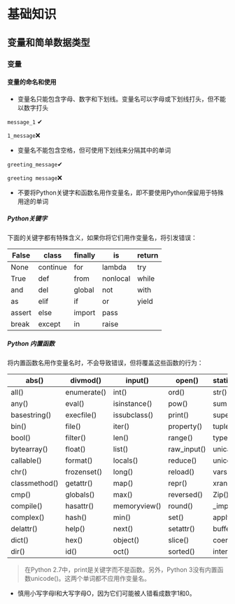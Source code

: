 # 基础知识

## 变量和简单数据类型

### 变量

#### 变量的命名和使用

- 变量名只能包含字母、数字和下划线。变量名可以字母或下划线打头，但不能以数字打头

`message_1` ✔

`1_message`❌

- 变量名不能包含空格，但可使用下划线来分隔其中的单词

`greeting_message`✔

`greeting message`❌

- 不要将Python关键字和函数名用作变量名，即不要使用Python保留用于特殊用途的单词

##### Python关键字

下面的关键字都有特殊含义，如果你将它们用作变量名，将引发错误：

| False  | class    | finally | is       | return |
| ------ | -------- | ------- | -------- | ------ |
| None   | continue | for     | lambda   | try    |
| True   | def      | from    | nonlocal | while  |
| and    | del      | global  | not      | with   |
| as     | elif     | if      | or       | yield  |
| assert | else     | import  | pass     |        |
| break  | except   | in      | raise    |        |

#####  Python 内置函数

将内置函数名用作变量名时，不会导致错误，但将覆盖这些函数的行为：

| abs()         | divmod()    | input()      | open()      | staticmethod() |
| ------------- | ----------- | ------------ | ----------- | -------------- |
| all()         | enumerate() | int()        | ord()       | str()          |
| any()         | eval()      | isinstance() | pow()       | sum()          |
| basestring()  | execfile()  | issubclass() | print()     | super()        |
| bin()         | file()      | iter()       | property()  | tuple()        |
| bool()        | filter()    | len()        | range()     | type()         |
| bytearray()   | float()     | list()       | raw_input() | unicar()       |
| callable()    | format()    | locals()     | reduce()    | unicode()      |
| chr()         | frozenset() | long()       | reload()    | vars()         |
| classmethod() | getattr()   | map()        | repr()      | xrange()       |
| cmp()         | globals()   | max()        | reversed()  | Zip()          |
| compile()     | hasattr()   | memoryview() | round()     | _import\_()    |
| complex()     | hash()      | min()        | set()       | apply()        |
| delattr()     | help()      | next()       | setattr()   | buffer()       |
| dict()        | hex()       | object()     | slice()     | coerce()       |
| dir()         | id()        | oct()        | sorted()    | intern()       |

> 在Python 2.7中，print是关键字而不是函数。另外，Python 3没有内置函数unicode()。这两个单词都不应用作变量名。

- 慎用小写字母l和大写字母O，因为它们可能被人错看成数字1和0。

